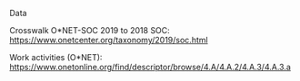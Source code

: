 Data

Crosswalk O*NET-SOC 2019 to 2018 SOC: https://www.onetcenter.org/taxonomy/2019/soc.html

Work activities (O*NET): https://www.onetonline.org/find/descriptor/browse/4.A/4.A.2/4.A.3/4.A.3.a
